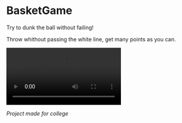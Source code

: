 # BasketGame
Try to dunk the ball without failing!

Throw whithout passing the white line, get many points as you can.

![BasketGameplay](./media/BacketGameplayCombo.mp4)

*Project made for college* 
